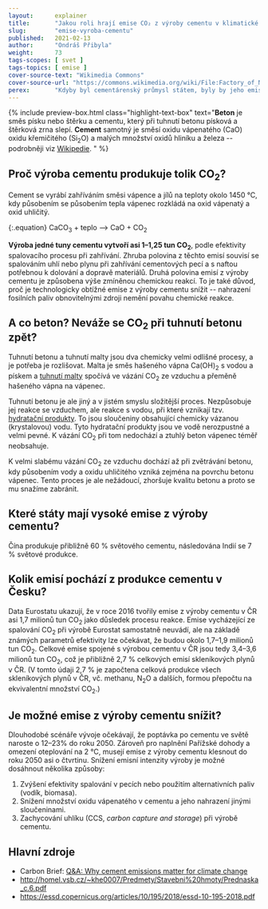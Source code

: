 ```yaml
---
layout:      explainer
title:       "Jakou roli hrají emise CO₂ z výroby cementu v klimatické změně?"
slug:        "emise-vyroba-cementu"
published:   2021-02-13
author:      "Ondráš Přibyla"
weight:      73
tags-scopes: [ svet ]
tags-topics: [ emise ]
cover-source-text: "Wikimedia Commons"
cover-source-url: "https://commons.wikimedia.org/wiki/File:Factory_of_National_Cement_Share_Company.jpg"
perex:       "Kdyby byl cementárenský průmysl státem, byly by jeho emise třetí největší na světě, hned po Číně a USA. V roce 2015 způsobila výroba cementu přibližně 2,8 miliard tun CO<sub>2</sub>, tedy asi 8 % světové produkce. To je asi čtyřikrát více než letecká doprava.  Můžeme očekávat, že díky rozvoji měst bude poptávka po cementu a betonu ve světovém měřítku dále narůstat, ale zároveň pro naplnění cílů Pařížské dohody bude nutné dramaticky snížit emise z výroby cementu, což se zatím příliš nedaří."
---
```


{% include preview-box.html
    class="highlight-text-box"
    text="**Beton** je směs písku nebo štěrku a cementu, který při tuhnutí betonu písková a štěrková zrna slepí. **Cement** samotný je směsí oxidu vápenatého (CaO) oxidu křemičitého (Si<sub>2</sub>O) a malých množství oxidů hliníku a železa -- podrobněji viz [Wikipedie](https://cs.wikipedia.org/wiki/Cement#Slo%C5%BEen%C3%AD_cementu).
"
%}

## Proč výroba cementu produkuje tolik CO<sub>2</sub>?

Cement se vyrábí zahříváním směsi vápence a jílů na teploty okolo 1450 °C, kdy působením se působením tepla vápenec rozkládá na oxid vápenatý a oxid uhličitý.

{:.equation}
CaCO<sub>3</sub> + teplo ⟶ CaO + CO<sub>2</sub>

**Výroba jedné tuny cementu vytvoří asi 1–1,25 tun CO<sub>2</sub>**, podle efektivity spalovacího procesu při zahřívání. Zhruba polovina z těchto emisí souvisí se spalováním uhlí nebo plynu při zahřívání cementových pecí a s naftou potřebnou k dolování a dopravě materiálů. Druhá polovina emisí z výroby cementu je způsobena výše zmíněnou chemickou reakcí. To je také důvod, proč je technologicky obtížné emise z výroby cementu snížit -- nahrazení fosilních paliv obnovitelnými zdroji nemění povahu chemické reakce.

## A co beton? Neváže se CO<sub>2</sub> při tuhnutí betonu zpět?

Tuhnutí betonu a tuhnutí malty jsou dva chemicky velmi odlišné procesy, a je potřeba je rozlišovat. Malta je směs hašeného vápna Ca(OH)<sub>2</sub> s vodou a pískem a [tuhnutí malty](https://cs.wikipedia.org/wiki/Malta_(materi%C3%A1l)) spočívá ve vázání CO<sub>2</sub> ze vzduchu a přeměně hašeného vápna na vápenec.

Tuhnutí betonu je ale jiný a v jistém smyslu složitější proces. Nezpůsobuje jej reakce se vzduchem, ale reakce s vodou, při které vznikají tzv. [hydratační produkty](http://homel.vsb.cz/~khe0007/Predmety/Stavebni%20hmoty/Prednaska_c.6.pdf). To jsou sloučeniny obsahující chemicky vázanou (krystalovou) vodu. Tyto hydratační produkty jsou ve vodě nerozpustné a velmi pevné. K vázání CO<sub>2</sub> při tom nedochází a ztuhlý beton vápenec téměř neobsahuje.

K velmi slabému vázání CO<sub>2</sub> ze vzduchu dochází až při zvětrávání betonu, kdy působením vody a oxidu uhličitého vzniká zejména na povrchu betonu vápenec. Tento proces je ale nežádoucí, zhoršuje kvalitu betonu a proto se mu snažíme zabránit.

## Které státy mají vysoké emise z výroby cementu?

Čína produkuje přibližně 60 % světového cementu, následována Indií se 7 % světové produkce.

## Kolik emisí pochází z produkce cementu v Česku?

Data Eurostatu ukazují, že v roce 2016 tvořily emise z výroby cementu v ČR asi 1,7 milionů tun CO<sub>2</sub> jako důsledek procesu reakce. Emise vycházející ze spalování CO<sub>2</sub> při výrobě Eurostat samostatně neuvádí, ale na základě známých parametrů efektivity lze očekávat, že budou okolo 1,7–1,9 milionů tun CO<sub>2</sub>. Celkové emise spojené s výrobou cementu v ČR jsou tedy 3,4–3,6 milionů tun CO<sub>2</sub>, což je přibližně 2,7 % celkových emisí skleníkových plynů v ČR. (V tomto údaji 2,7 % je započtena celková produkce všech skleníkových plynů v ČR, vč. methanu, N<sub>2</sub>O a dalších, formou přepočtu na ekvivalentní množství CO<sub>2</sub>.)

## Je možné emise z výroby cementu snížit?

Dlouhodobé scénáře vývoje očekávají, že poptávka po cementu ve světě naroste o 12–23% do roku 2050. Zároveň pro naplnění Pařížské dohody a omezení oteplování na 2 °C, musejí emise z výroby cementu klesnout do roku 2050 asi o čtvrtinu. Snížení emisní intenzity výroby je možné dosáhnout několika způsoby:

1. Zvýšení efektivity spalování v pecích nebo použitím alternativních paliv (vodík, biomasa).
2. Snížení množství oxidu vápenatého v cementu a jeho nahrazení jinými sloučeninami.
3. Zachycování uhlíku (CCS, _carbon capture and storage_) při výrobě cementu.

## Hlavní zdroje

* Carbon Brief: [Q&A: Why cement emissions matter for climate change](https://www.carbonbrief.org/qa-why-cement-emissions-matter-for-climate-change)
* http://homel.vsb.cz/~khe0007/Predmety/Stavebni%20hmoty/Prednaska_c.6.pdf
* https://essd.copernicus.org/articles/10/195/2018/essd-10-195-2018.pdf
